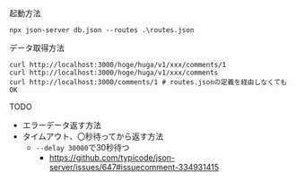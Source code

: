 ﻿起動方法
```
npx json-server db.json --routes .\routes.json
```

データ取得方法

```
curl http://localhost:3000/hoge/huga/v1/xxx/comments/1
curl http://localhost:3000/hoge/huga/v1/xxx/comments
curl http://localhost:3000/comments/1 # routes.jsonの定義を経由しなくてもOK
```

TODO
- エラーデータ返す方法
- タイムアウト、〇秒待ってから返す方法
  - `--delay 30000`で30秒待つ
    - https://github.com/typicode/json-server/issues/647#issuecomment-334931415
